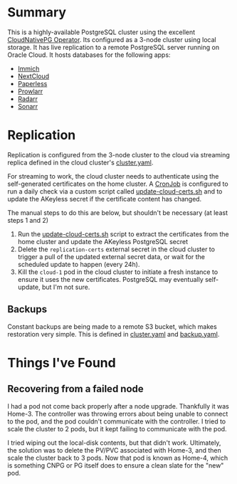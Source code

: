 # Summary
This is a highly-available PostgreSQL cluster using the excellent [CloudNativePG Operator](https://cloudnative-pg.io/). Its configured as a 3-node cluster using local storage. It has live replication to a remote PostgreSQL server running on Oracle Cloud. It hosts databases for the following apps:

* [Immich](/manifests/media-apps/immich)
* [NextCloud](/manifests/apps/nextcloud)
* [Paperless](/manifests/apps/paperless)
* [Prowlarr](/manifests/media-apps/prowlarr)
* [Radarr](/manifests/media-apps/radarr)
* [Sonarr](/manifests/media-apps/sonarr)

# Replication
Replication is configured from the 3-node cluster to the cloud via streaming replica defined in the cloud cluster's [cluster.yaml](overlays/cloud/cluster.yaml).

For streaming to work, the cloud cluster needs to authenticate using the self-generated certificates on the home cluster. A [CronJob](overlays/home/cronjob-akeyless-update.yaml) is configured to run a daily check via a custom script called [update-cloud-certs.sh](scripts/update-cloud-certs.sh) and to update the AKeyless secret if the certificate content has changed. 

The manual steps to do this are below, but shouldn't be necessary (at least steps 1 and 2)
1. Run the [update-cloud-certs.sh](scripts/update-cloud-certs.sh) script to extract the certificates from the home cluster and update the AKeyless PostgreSQL secret
2. Delete the `replication-certs` external secret in the cloud cluster to trigger a pull of the updated external secret data, or wait for the scheduled update to happen (every 24h).
3. Kill the `cloud-1` pod in the cloud cluster to initiate a fresh instance to ensure it uses the new certificates. PostgreSQL may eventually self-update, but I'm not sure.

## Backups
Constant backups are being made to a remote S3 bucket, which makes restoration very simple. This is defined in [cluster.yaml](overlays/home/cluster.yaml) and [backup.yaml](overlays/home/backup.yaml).

# Things I've Found
## Recovering from a failed node
I had a pod not come back properly after a node upgrade. Thankfully it was Home-3. The controller was throwing errors about being unable to connect to the pod, and the pod couldn't communicate with the controller. I tried to scale the cluster to 2 pods, but it kept failing to communicate with the pod.

I tried wiping out the local-disk contents, but that didn't work. Ultimately, the solution was to delete the PV/PVC associated with Home-3, and then scale the cluster back to 3 pods. Now that pod is known as Home-4, which is something CNPG or PG itself does to ensure a clean slate for the "new" pod.